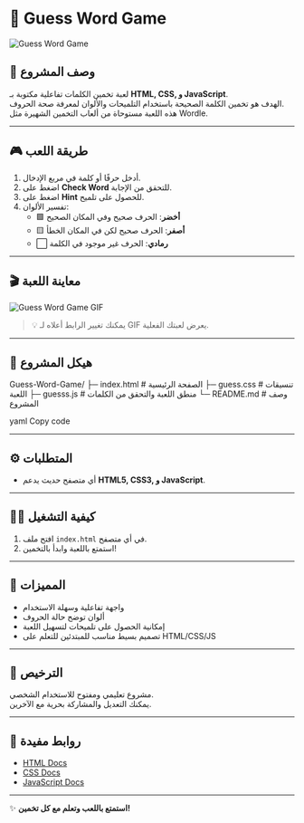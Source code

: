 # 🎯 Guess Word Game

![Guess Word Game](https://img.shields.io/badge/Game-HTML%2FCSS%2FJS-blue?style=for-the-badge&logo=html5)

## 🚀 وصف المشروع
لعبة تخمين الكلمات تفاعلية مكتوبة بـ **HTML, CSS, و JavaScript**.  
الهدف هو تخمين الكلمة الصحيحة باستخدام التلميحات والألوان لمعرفة صحة الحروف.  
هذه اللعبة مستوحاة من ألعاب التخمين الشهيرة مثل Wordle.

---

## 🎮 طريقة اللعب
1. أدخل حرفًا أو كلمة في مربع الإدخال.  
2. اضغط على **Check Word** للتحقق من الإجابة.  
3. اضغط على **Hint** للحصول على تلميح.  
4. تفسير الألوان:
   - 🟩 **أخضر**: الحرف صحيح وفي المكان الصحيح  
   - 🟨 **أصفر**: الحرف صحيح لكن في المكان الخطأ  
   - ⬜ **رمادي**: الحرف غير موجود في الكلمة

---

## 🎬 معاينة اللعبة
![Guess Word Game GIF](https://media.giphy.com/media/3o6ZsZj6TqgzojH1qk/giphy.gif)

> 💡 يمكنك تغيير الرابط أعلاه لـ GIF يعرض لعبتك الفعلية.

---

## 📂 هيكل المشروع
Guess-Word-Game/
├─ index.html # الصفحة الرئيسية
├─ guess.css # تنسيقات اللعبة
├─ guesss.js # منطق اللعبة والتحقق من الكلمات
└─ README.md # وصف المشروع

yaml
Copy code

---

## ⚙️ المتطلبات
- أي متصفح حديث يدعم **HTML5, CSS3, و JavaScript**.

---

## 🏃‍♂️ كيفية التشغيل
1. افتح ملف `index.html` في أي متصفح.  
2. استمتع باللعبة وابدأ بالتخمين!  

---

## 🌟 المميزات
- واجهة تفاعلية وسهلة الاستخدام  
- ألوان توضح حالة الحروف  
- إمكانية الحصول على تلميحات لتسهيل اللعبة  
- تصميم بسيط مناسب للمبتدئين للتعلم على HTML/CSS/JS  

---

## 📌 الترخيص
مشروع تعليمي ومفتوح للاستخدام الشخصي.  
يمكنك التعديل والمشاركة بحرية مع الآخرين.  

---

## 🔗 روابط مفيدة
- [HTML Docs](https://developer.mozilla.org/en-US/docs/Web/HTML)  
- [CSS Docs](https://developer.mozilla.org/en-US/docs/Web/CSS)  
- [JavaScript Docs](https://developer.mozilla.org/en-US/docs/Web/JavaScript)

---

✨ **استمتع باللعب وتعلم مع كل تخمين!**